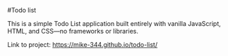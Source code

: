 #Todo list 

This is a simple Todo List application built entirely with vanilla JavaScript, HTML, and CSS—no frameworks or libraries.

Link to project: https://mike-344.github.io/todo-list/